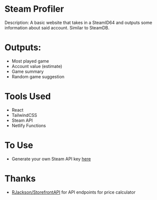 # Steam Profiler

Description: A basic website that takes in a SteamID64 and outputs some information about said account. Similar to SteamDB.

# Outputs:

- Most played game
- Account value (estimate)
- Game summary
- Random game suggestion

# Tools Used

- React
- TailwindCSS
- Steam API
- Netlify Functions

# To Use

- Generate your own Steam API key [here](https://steamcommunity.com/dev/apikey)

# Thanks

- [RJackson/StorefrontAPI](https://wiki.teamfortress.com/wiki/User:RJackson/StorefrontAPI#Known_methods) for API endpoints for price calculator
